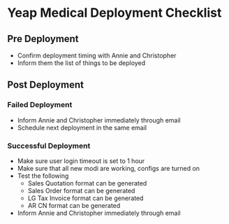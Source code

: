 Yeap Medical Deployment Checklist
=================================
## Pre Deployment
* Confirm deployment timing with Annie and Christopher
* Inform them the list of things to be deployed

## Post Deployment
### Failed Deployment
* Inform Annie and Christopher immediately through email
* Schedule next deployment in the same email

### Successful Deployment
* Make sure user login timeout is set to 1 hour
* Make sure that all new modi are working, configs are turned on
* Test the following
    - Sales Quotation format can be generated
    - Sales Order format can be generated
    - LG Tax Invoice format can be generated
    - AR CN format can be generated
* Inform Annie and Christopher immediately through email
